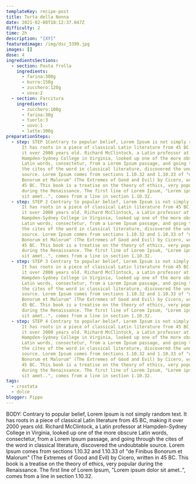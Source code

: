 ```yaml
---
templateKey: recipe-post
title: Torta della Nonna
date: 2021-02-08T18:12:37.047Z
difficulty: 2
time: 2h
description: "[XY]"
featuredimage: /img/dsc_3399.jpg
images: []
dose: 4
ingredientsSections:
  - section: Pasta frolla
    ingredients:
      - farina:300g
      - burro:150g
      - zucchero:120g
      - uova:2
  - section: Farcitura
    ingredients:
      - zucchero:100g
      - farina:30g
      - tuorlo:3
      - uovo:1
      - latte:300g
preparationSteps:
  - step: STEP 1Contrary to popular belief, Lorem Ipsum is not simply random text.
      It has roots in a piece of classical Latin literature from 45 BC, making
      it over 2000 years old. Richard McClintock, a Latin professor at
      Hampden-Sydney College in Virginia, looked up one of the more obscure
      Latin words, consectetur, from a Lorem Ipsum passage, and going through
      the cites of the word in classical literature, discovered the undoubtable
      source. Lorem Ipsum comes from sections 1.10.32 and 1.10.33 of "de Finibus
      Bonorum et Malorum" (The Extremes of Good and Evil) by Cicero, written in
      45 BC. This book is a treatise on the theory of ethics, very popular
      during the Renaissance. The first line of Lorem Ipsum, "Lorem ipsum dolor
      sit amet..", comes from a line in section 1.10.32.
  - step: STEP 2 Contrary to popular belief, Lorem Ipsum is not simply random text.
      It has roots in a piece of classical Latin literature from 45 BC, making
      it over 2000 years old. Richard McClintock, a Latin professor at
      Hampden-Sydney College in Virginia, looked up one of the more obscure
      Latin words, consectetur, from a Lorem Ipsum passage, and going through
      the cites of the word in classical literature, discovered the undoubtable
      source. Lorem Ipsum comes from sections 1.10.32 and 1.10.33 of "de Finibus
      Bonorum et Malorum" (The Extremes of Good and Evil) by Cicero, written in
      45 BC. This book is a treatise on the theory of ethics, very popular
      during the Renaissance. The first line of Lorem Ipsum, "Lorem ipsum dolor
      sit amet..", comes from a line in section 1.10.32.
  - step: STEP 3 Contrary to popular belief, Lorem Ipsum is not simply random text.
      It has roots in a piece of classical Latin literature from 45 BC, making
      it over 2000 years old. Richard McClintock, a Latin professor at
      Hampden-Sydney College in Virginia, looked up one of the more obscure
      Latin words, consectetur, from a Lorem Ipsum passage, and going through
      the cites of the word in classical literature, discovered the undoubtable
      source. Lorem Ipsum comes from sections 1.10.32 and 1.10.33 of "de Finibus
      Bonorum et Malorum" (The Extremes of Good and Evil) by Cicero, written in
      45 BC. This book is a treatise on the theory of ethics, very popular
      during the Renaissance. The first line of Lorem Ipsum, "Lorem ipsum dolor
      sit amet..", comes from a line in section 1.10.32.
  - step: STEP 4 Contrary to popular belief, Lorem Ipsum is not simply random text.
      It has roots in a piece of classical Latin literature from 45 BC, making
      it over 2000 years old. Richard McClintock, a Latin professor at
      Hampden-Sydney College in Virginia, looked up one of the more obscure
      Latin words, consectetur, from a Lorem Ipsum passage, and going through
      the cites of the word in classical literature, discovered the undoubtable
      source. Lorem Ipsum comes from sections 1.10.32 and 1.10.33 of "de Finibus
      Bonorum et Malorum" (The Extremes of Good and Evil) by Cicero, written in
      45 BC. This book is a treatise on the theory of ethics, very popular
      during the Renaissance. The first line of Lorem Ipsum, "Lorem ipsum dolor
      sit amet..", comes from a line in section 1.10.32.
tags:
  - crostata
  - dolce
blogger: Pippo
---
```

BODY: Contrary to popular belief, Lorem Ipsum is not simply random text. It has roots in a piece of classical Latin literature from 45 BC, making it over 2000 years old. Richard McClintock, a Latin professor at Hampden-Sydney College in Virginia, looked up one of the more obscure Latin words, consectetur, from a Lorem Ipsum passage, and going through the cites of the word in classical literature, discovered the undoubtable source. Lorem Ipsum comes from sections 1.10.32 and 1.10.33 of "de Finibus Bonorum et Malorum" (The Extremes of Good and Evil) by Cicero, written in 45 BC. This book is a treatise on the theory of ethics, very popular during the Renaissance. The first line of Lorem Ipsum, "Lorem ipsum dolor sit amet..", comes from a line in section 1.10.32.